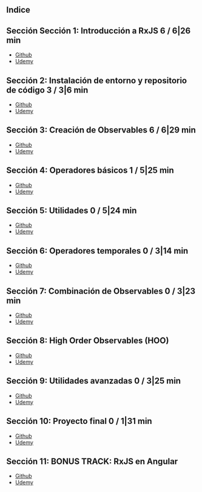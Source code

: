## Indice

## Sección Sección 1: Introducción a RxJS 6 / 6|26 min
- [Github](https://github.com/eacevedof/prj_js/tree/master/udemy_rxjs/sec01_contenido#por-que-rxjs)
- [Udemy](https://www.udemy.com/course/rxjs-nivel-pro/learn/lecture/13648722#questions)

## Sección 2: Instalación de entorno y repositorio de código 3 / 3|6 min
- [Github]()
- [Udemy]()


## Sección 3: Creación de Observables 6 / 6|29 min
- [Github]()
- [Udemy]()

## Sección 4: Operadores básicos 1 / 5|25 min 
- [Github]()
- [Udemy]()

## Sección 5: Utilidades 0 / 5|24 min
- [Github]()
- [Udemy]()

## Sección 6: Operadores temporales 0 / 3|14 min 
- [Github]()
- [Udemy]()

## Sección 7: Combinación de Observables 0 / 3|23 min
- [Github]()
- [Udemy]()

## Sección 8: High Order Observables (HOO)
- [Github]()
- [Udemy]()

## Sección 9: Utilidades avanzadas 0 / 3|25 min 
- [Github]()
- [Udemy]()

## Sección 10: Proyecto final 0 / 1|31 min
- [Github]()
- [Udemy]()

## Sección 11: BONUS TRACK: RxJS en Angular
- [Github]()
- [Udemy]()

